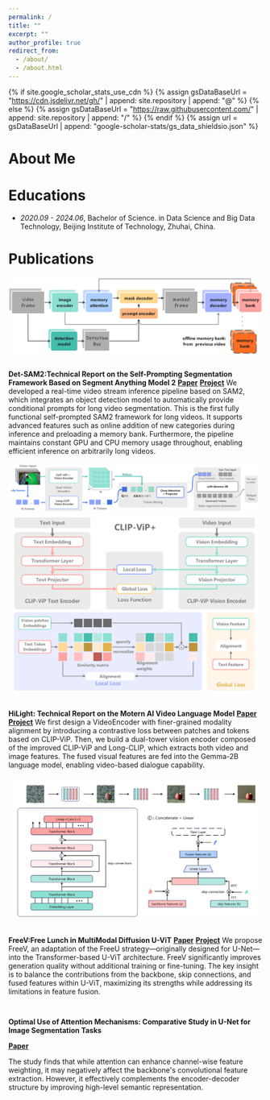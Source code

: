 ```yaml
---
permalink: /
title: ""
excerpt: ""
author_profile: true
redirect_from: 
  - /about/
  - /about.html
---
```


{% if site.google_scholar_stats_use_cdn %}
{% assign gsDataBaseUrl = "https://cdn.jsdelivr.net/gh/" | append: site.repository | append: "@" %}
{% else %}
{% assign gsDataBaseUrl = "https://raw.githubusercontent.com/" | append: site.repository | append: "/" %}
{% endif %}
{% assign url = gsDataBaseUrl | append: "google-scholar-stats/gs_data_shieldsio.json" %}

<span class='anchor' id='about-me'></span>

# About Me

# Educations
- *2020.09 - 2024.06*, Bachelor of Science. in Data Science and Big Data Technology, Beijing Institute of Technology, Zhuhai, China.

# Publications 

<div class='paper-box' style="display: flex; flex-direction: column; align-items: center;">
<div class='paper-box-image' style="width: 100%; margin-bottom: 15px;">
<img src='images/Det-SAM2.jpg' alt="sym" width="100%; max-height: 200px; object-fit: cover;">
</div>

<div class='paper-box-text' markdown="1" style="width: 100%;">

**Det-SAM2:Technical Report on the Self-Prompting Segmentation Framework Based on Segment Anything Model 2**
[**Paper**](https://arxiv.org/abs/2411.18977)  [**Project**](https://github.com/motern88/Det-SAM2) <strong><span class='show_paper_citations' data='AunSnE4AAAAJ:9yKSN-GCB0IC'></span></strong>
We developed a real-time video stream inference pipeline based on SAM2, which integrates an object detection model to automatically provide conditional prompts for long video segmentation.
This is the first fully functional self-prompted SAM2 framework for long videos. It supports advanced features such as online addition of new categories during inference and preloading a memory bank.
Furthermore, the pipeline maintains constant GPU and CPU memory usage throughout, enabling efficient inference on arbitrarily long videos.
</div>
</div>


<div class='paper-box' style="display: flex; flex-direction: column; align-items: center;">
<div class='paper-box-image' style="width: 100%; margin-bottom: 15px;">
<img src='images/HiLight.jpg' alt="sym" width="100%; max-height: 200px; object-fit: cover;">
<img src='images/CLIP-ViP-PLUS.jpg' alt="sym" width="100%; max-height: 200px; object-fit: cover;">
</div>

<div class='paper-box-text' markdown="1" style="width: 100%;">

**HiLight: Technical Report on the Motern AI Video Language Model**
[**Paper**](https://arxiv.org/abs/2407.07325)  [**Project**](https://github.com/motern88/HiLight) <strong><span class='show_paper_citations' data='AunSnE4AAAAJ:d1gkVwhDpl0C'></span></strong>
We first design a VideoEncoder with finer-grained modality alignment by introducing a contrastive loss between patches and tokens based on CLIP-ViP.
Then, we build a dual-tower vision encoder composed of the improved CLIP-ViP and Long-CLIP, which extracts both video and image features.
The fused visual features are fed into the Gemma-2B language model, enabling video-based dialogue capability.
</div>
</div>


<div class='paper-box' style="display: flex; flex-direction: column; align-items: center;">
<div class='paper-box-image' style="width: 100%; margin-bottom: 15px;">
<img src='images/FreeV.jpg' alt="sym" width="100%; max-height: 200px; object-fit: cover;">
</div>

<div class='paper-box-text' markdown="1" style="width: 100%;">

**FreeV:Free Lunch in MultiModal Diffusion U-ViT**
[**Paper**](https://www.authorea.com/doi/full/10.36227/techrxiv.24633840.v1)  [**Project**](https://github.com/GoldenFishes/FreeV) <strong><span class='show_paper_citations' data='AunSnE4AAAAJ:u-x6o8ySG0sC'></span></strong>
We propose FreeV, an adaptation of the FreeU strategy—originally designed for U-Net—into the Transformer-based U-ViT architecture.
FreeV significantly improves generation quality without additional training or fine-tuning.
The key insight is to balance the contributions from the backbone, skip connections, and fused features within U-ViT, maximizing its strengths while addressing its limitations in feature fusion.
</div>
</div>


<div class='paper-box' style="display: flex; flex-direction: column; align-items: center;">
<div class='paper-box-image' style="width: 100%; margin-bottom: 15px;">
</div>

<div class='paper-box-text' markdown="1" style="width: 100%;">

**Optimal Use of Attention Mechanisms: Comparative Study in U-Net for Image Segmentation Tasks**

[**Paper**](https://www.spiedigitallibrary.org/conference-proceedings-of-spie/13063/130630L/Optimal-use-of-attention-mechanisms--comparative-study-in-U/10.1117/12.3021498.short) <strong><span class='show_paper_citations' data='AunSnE4AAAAJ:u5HHmVD_uO8C'></span></strong>

The study finds that while attention can enhance channel-wise feature weighting, it may negatively affect the backbone's convolutional feature extraction.
However, it effectively complements the encoder-decoder structure by improving high-level semantic representation.
</div>
</div>

